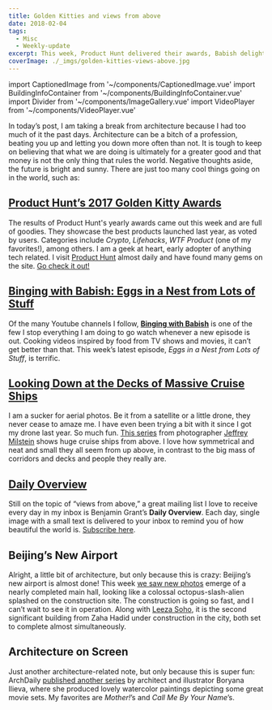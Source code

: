 ```yaml
---
title: Golden Kitties and views from above
date: 2018-02-04
tags:
  - Misc
  - Weekly-update
excerpt: This week, Product Hunt delivered their awards, Babish delighted us with another delicious video, and many cool things were pictured from up in the air.
coverImage: ./_imgs/golden-kitties-views-above.jpg
---
```

import CaptionedImage from '~/components/CaptionedImage.vue'
import BuildingInfoContainer from '~/components/BuildingInfoContainer.vue'
import Divider from '~/components/ImageGallery.vue'
import VideoPlayer from '~/components/VideoPlayer.vue'

In today’s post, I am taking a break from architecture because I had too much of it the past days. Architecture can be a bitch of a profession, beating you up and letting you down more often than not. It is tough to keep on believing that what we are doing is ultimately for a greater good and that money is not the only thing that rules the world. Negative thoughts aside, the future is bright and sunny. There are just too many cool things going on in the world, such as:

<divider/>

## [Product Hunt’s 2017 Golden Kitty Awards](https://blog.producthunt.com/golden-kitty-awards-winners-7c2628e5f429 'Golden Kitty Awards Winners')

<captioned-image alt="Product Hunt Awards Banner" caption="" imgFile="/blog/180204/1_SqAFxkMtb_oRHLuTqqKSkg.png" :blog="true"/>

The results of Product Hunt's yearly awards came out this week and are full of goodies. They showcase the best products launched last year, as voted by users. Categories include _Crypto_, _Lifehacks_, _WTF Product_ (one of my favorites!), among others. I am a geek at heart, early adopter of anything tech related. I visit [Product Hunt](https://www.producthunt.com/) almost daily and have found many gems on the site. [Go check it out!](https://blog.producthunt.com/golden-kitty-awards-winners-7c2628e5f429 'Golden Kitty Awards Winners')

<divider/>

## [Binging with Babish: Eggs in a Nest from Lots of Stuff](https://www.youtube.com/watch?v=4QDDxmtbUsw)

<video-player provider="youtube" id="4QDDxmtbUsw" />

Of the many Youtube channels I follow, **[Binging with Babish](https://www.youtube.com/channel/UCJHA_jMfCvEnv-3kRjTCQXw)** is one of the few I stop everything I am doing to go watch whenever a new episode is out. Cooking videos inspired by food from TV shows and movies, it can’t get better than that. This week’s latest episode, _Eggs in a Nest from Lots of Stuff_, is terrific.

<divider/>

## [Looking Down at the Decks of Massive Cruise Ships](http://www.slate.com/blogs/behold/2015/05/19/jeffrey_milstein_photographs_cruise_ships_in_his_series_cruise_ships.html)

<captioned-image alt="Caribbean Princess Cruise Ship from above" caption="© Jeffrey Milstein" imgFile="/blog/180204/Caribbeanprincess.jpg.CROP_.original-original.jpg" :blog="true"/>

I am a sucker for aerial photos. Be it from a satellite or a little drone, they never cease to amaze me. I have even been trying a bit with it since I got my drone last year. So much fun. [This series](http://www.slate.com/blogs/behold/2015/05/19/jeffrey_milstein_photographs_cruise_ships_in_his_series_cruise_ships.html) from photographer [Jeffrey Milstein](http://jeffreymilstein.com/) shows huge cruise ships from above. I love how symmetrical and neat and small they all seem from up above, in contrast to the big mass of corridors and decks and people they really are.

<divider/>

## [Daily Overview](http://www.dailyoverview.com/sixtytwo)

<captioned-image alt="Lyon, via Daily Overview" caption="Lyon, via Daily Overview" imgFile="/blog/180204/IMG_2049.jpg" :blog="true"/>

Still on the topic of “views from above,” a great mailing list I love to receive every day in my inbox is Benjamin Grant’s **Daily Overview**. Each day, single image with a small text is delivered to your inbox to remind you of how beautiful the world is. [Subscribe here](http://www.dailyoverview.com/sixtytwo).

<divider/>

## Beijing’s New Airport

<captioned-image alt="Zaha's Beijing airport in all its glory" caption="Zaha's Beijing airport in all its glory" imgFile="/blog/180204/beijing-new-airport.jpg" :blog="true"/>

Alright, a little bit of architecture, but only because this is crazy: Beijing’s new airport is almost done! This week [we saw new photos](https://www.thatsmags.com/beijing/post/22148/testing-to-begin-on-beijing-s-massive-new-airport-in-october-2019) emerge of a nearly completed main hall, looking like a colossal octopus-slash-alien splashed on the construction site. The construction is going so fast, and I can’t wait to see it in operation. Along with [Leeza Soho](http://www.zaha-hadid.com/architecture/leeza-soho/), it is the second significant building from Zaha Hadid under construction in the city, both set to complete almost simultaneously.

<divider/>

## Architecture on Screen

<captioned-image alt="Illustration of the set of the movie Mother!" caption="Mother!" imgFile="/blog/180204/mother.jpg" :blog="true"/>

Just another architecture-related note, but only because this is super fun: ArchDaily [published another series](https://www.archdaily.com/887807/architecture-on-screen-illustrated-plans-from-6-award-winning-films-of-2017) by architect and illustrator Boryana Ilieva, where she produced lovely watercolor paintings depicting some great movie sets. My favorites are _Mother!_’s and _Call Me By Your Name_’s.
